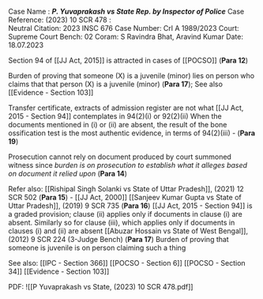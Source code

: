 Case Name : ***P. Yuvaprakash vs State Rep. by Inspector of Police***
Case Reference: (2023) 10 SCR 478 :  
Neutral Citation: 2023 INSC 676
Case Number: Crl A 1989/2023
Court: Supreme Court
Bench: 02
Coram: S Ravindra Bhat, Aravind Kumar
Date: 18.07.2023

Section 94 of [[JJ Act, 2015]] is attracted in cases of [[POCSO]] (**Para 12**)

Burden of proving that someone (X) is a juvenile (minor) lies on person who claims that that person (X) is a juvenile (minor) (**Para 17**); See also [[Evidence - Section 103]]

Transfer certificate, extracts of admission register are not what [[JJ Act, 2015 - Section 94]] contemplates in 94(2)(i) or 92(2)(ii)
	When the documents mentioned in (i) or (ii) are absent, the result of the bone ossification test is the most authentic evidence, in terms of 94(2)(iii) - (**Para 19**)

Prosecution cannot rely on document produced by court summoned witness since *burden is on prosecution to establish what it alleges based on document it relied upon* (**Para 14**)

Refer also:
[[Rishipal Singh Solanki vs State of Uttar Pradesh]], (2021) 12 SCR 502 (**Para 15**) - [[JJ Act, 2000]]
[[Sanjeev Kumar Gupta vs State of Uttar Pradesh]], (2019) 9 SCR 735 (**Para 16**)
	[[JJ Act, 2015 - Section 94]] is a graded provision; clause (ii) applies only if documents in clause (i) are absent. Similarly so for clause (iii), which applies only if documents in clauses (i) and (ii) are absent
[[Abuzar Hossain vs State of West Bengal]], (2012) 9 SCR 224 (3-Judge Bench) (**Para 17**)
	Burden of proving that someone is juvenile is on person claiming such a thing

See also:
[[IPC - Section 366]]
[[POCSO - Section 6]]
[[POCSO - Section 34]]
[[Evidence - Section 103]]


PDF:
![[P Yuvaprakash vs State, (2023) 10 SCR 478.pdf]]